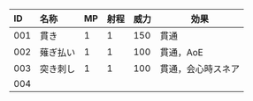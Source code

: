 | ID  | 名称     | MP  | 射程 | 威力 | 効果               |
| :-- | :------- | :-- | :--- | :--- | ------------------ |
| 001 | 貫き     | 1   | 1    | 150  | 貫通               |
| 002 | 薙ぎ払い | 1   | 1    | 100  | 貫通，AoE          |
| 003 | 突き刺し | 1   | 1    | 100  | 貫通，会心時スネア |
| 004 |          |     |      |      |                    |
